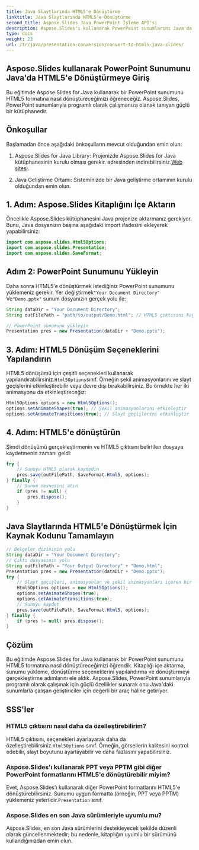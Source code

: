 ```yaml
---
title: Java Slaytlarında HTML5'e Dönüştürme
linktitle: Java Slaytlarında HTML5'e Dönüştürme
second_title: Aspose.Slides Java PowerPoint İşleme API'si
description: Aspose.Slides'ı kullanarak PowerPoint sunumlarını Java'da HTML5'e dönüştürün. Adım adım kod örnekleriyle dönüştürme sürecini otomatikleştirmeyi öğrenin.
type: docs
weight: 23
url: /tr/java/presentation-conversion/convert-to-html5-java-slides/
---
```


## Aspose.Slides kullanarak PowerPoint Sunumunu Java'da HTML5'e Dönüştürmeye Giriş

Bu eğitimde Aspose.Slides for Java kullanarak bir PowerPoint sunumunu HTML5 formatına nasıl dönüştüreceğimizi öğreneceğiz. Aspose.Slides, PowerPoint sunumlarıyla programlı olarak çalışmanıza olanak tanıyan güçlü bir kütüphanedir.

## Önkoşullar

Başlamadan önce aşağıdaki önkoşulların mevcut olduğundan emin olun:

1.  Aspose.Slides for Java Library: Projenizde Aspose.Slides for Java kütüphanesinin kurulu olması gerekir. adresinden indirebilirsiniz.[Web sitesi](https://products.aspose.com/slides/java/).

2. Java Geliştirme Ortamı: Sisteminizde bir Java geliştirme ortamının kurulu olduğundan emin olun.

## 1. Adım: Aspose.Slides Kitaplığını İçe Aktarın

Öncelikle Aspose.Slides kütüphanesini Java projenize aktarmanız gerekiyor. Bunu, Java dosyanızın başına aşağıdaki import ifadesini ekleyerek yapabilirsiniz:

```java
import com.aspose.slides.Html5Options;
import com.aspose.slides.Presentation;
import com.aspose.slides.SaveFormat;
```

## Adım 2: PowerPoint Sunumunu Yükleyin

 Daha sonra HTML5'e dönüştürmek istediğiniz PowerPoint sunumunu yüklemeniz gerekir. Yer değiştirmek`"Your Document Directory"` Ve`"Demo.pptx"` sunum dosyanızın gerçek yolu ile:

```java
String dataDir = "Your Document Directory";
String outFilePath = "path/to/output/Demo.html"; // HTML5 çıktısını kaydetmek istediğiniz yolu belirtin

// PowerPoint sunumunu yükleyin
Presentation pres = new Presentation(dataDir + "Demo.pptx");
```

## 3. Adım: HTML5 Dönüşüm Seçeneklerini Yapılandırın

 HTML5 dönüşümü için çeşitli seçenekleri kullanarak yapılandırabilirsiniz.`Html5Options`sınıf. Örneğin şekil animasyonlarını ve slayt geçişlerini etkinleştirebilir veya devre dışı bırakabilirsiniz. Bu örnekte her iki animasyonu da etkinleştireceğiz:

```java
Html5Options options = new Html5Options();
options.setAnimateShapes(true); // Şekil animasyonlarını etkinleştir
options.setAnimateTransitions(true); // Slayt geçişlerini etkinleştir
```

## 4. Adım: HTML5'e dönüştürün

Şimdi dönüşümü gerçekleştirmenin ve HTML5 çıktısını belirtilen dosyaya kaydetmenin zamanı geldi:

```java
try {
    // Sunuyu HTML5 olarak kaydedin
    pres.save(outFilePath, SaveFormat.Html5, options);
} finally {
    // Sunum nesnesini atın
    if (pres != null) {
        pres.dispose();
    }
}
```

## Java Slaytlarında HTML5'e Dönüştürmek İçin Kaynak Kodunu Tamamlayın

```java
// Belgeler dizininin yolu
String dataDir = "Your Document Directory";
// Çıktı dosyasının yolu
String outFilePath = "Your Output Directory" + "Demo.html";
Presentation pres = new Presentation(dataDir + "Demo.pptx");
try {
	// Slayt geçişleri, animasyonlar ve şekil animasyonları içeren bir sunuyu HTML5'e aktarma
	Html5Options options = new Html5Options();
	options.setAnimateShapes(true);
	options.setAnimateTransitions(true);
	// Sunuyu kaydet
	pres.save(outFilePath, SaveFormat.Html5, options);
} finally {
	if (pres != null) pres.dispose();
}
```

## Çözüm

Bu eğitimde Aspose.Slides for Java kullanarak bir PowerPoint sunumunu HTML5 formatına nasıl dönüştüreceğimizi öğrendik. Kitaplığı içe aktarma, sunumu yükleme, dönüştürme seçeneklerini yapılandırma ve dönüştürmeyi gerçekleştirme adımlarını ele aldık. Aspose.Slides, PowerPoint sunumlarıyla programlı olarak çalışmak için güçlü özellikler sunarak onu Java'daki sunumlarla çalışan geliştiriciler için değerli bir araç haline getiriyor.

## SSS'ler

### HTML5 çıktısını nasıl daha da özelleştirebilirim?

HTML5 çıktısını, seçenekleri ayarlayarak daha da özelleştirebilirsiniz.`Html5Options` sınıf. Örneğin, görsellerin kalitesini kontrol edebilir, slayt boyutunu ayarlayabilir ve daha fazlasını yapabilirsiniz.

### Aspose.Slides'ı kullanarak PPT veya PPTM gibi diğer PowerPoint formatlarını HTML5'e dönüştürebilir miyim?

 Evet, Aspose.Slides'ı kullanarak diğer PowerPoint formatlarını HTML5'e dönüştürebilirsiniz. Sunumu uygun formatta (örneğin, PPT veya PPTM) yüklemeniz yeterlidir.`Presentation` sınıf.

### Aspose.Slides en son Java sürümleriyle uyumlu mu?

Aspose.Slides, en son Java sürümlerini destekleyecek şekilde düzenli olarak güncellenmektedir; bu nedenle, kitaplığın uyumlu bir sürümünü kullandığınızdan emin olun.